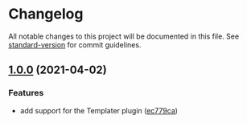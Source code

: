 # Changelog

All notable changes to this project will be documented in this file. See [standard-version](https://github.com/conventional-changelog/standard-version) for commit guidelines.

## [1.0.0](https://github.com/Vinzent03/obsidian-hotkeys-for-templates/compare/0.1.1...1.0.0) (2021-04-02)


### Features

* add support for the Templater plugin ([ec779ca](https://github.com/Vinzent03/obsidian-hotkeys-for-templates/commit/ec779cadf003efa4de9dc3b629048f6fa8361a50))
